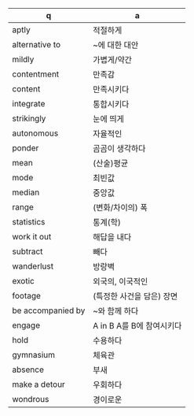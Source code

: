 
 q  | a
--- | ---
aptly			| 적절하게
alternative to			| ~에 대한 대안
mildly			| 가볍게/약간
contentment			| 만족감
content			| 만족시키다
integrate			| 통합시키다
strikingly			| 눈에 띄게
autonomous			| 자율적인
ponder			| 곰곰이 생각하다
mean			| (산술)평균
mode			| 최빈값
median			| 중앙값
range			| (변화/차이의) 폭
statistics			| 통계(학)
work it out			| 해답을 내다
subtract			| 빼다
wanderlust			| 방랑벽
exotic			| 외국의, 이국적인
footage			| (특정한 사건을 담은) 장면
be accompanied by			| ~와 함께 하다
engage			| A in B A를 B에 참여시키다
hold			| 수용하다
gymnasium			| 체육관
absence			| 부새
make a detour			| 우회하다
wondrous			| 경이로운
